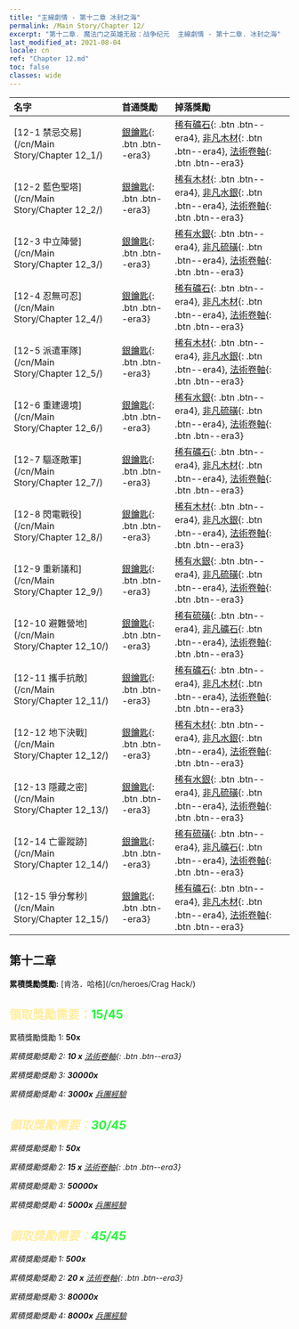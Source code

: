 ```yaml
---
title: "主線劇情 - 第十二章 冰封之海"
permalink: /Main Story/Chapter 12/
excerpt: "第十二章. 魔法门之英雄无敌：战争纪元  主線劇情 - 第十二章. 冰封之海"
last_modified_at: 2021-08-04
locale: cn
ref: "Chapter 12.md"
toc: false
classes: wide
---
```


  | 名字 |  首通獎勵 | 掉落獎勵 |
  |:------------|:------------|:------------| 
  | [12-1 禁忌交易](/cn/Main Story/Chapter 12_1/) | [銀鑰匙](/cn/Items/con_693/){: .btn .btn--era3} | [稀有礦石](/cn/Items/mat_40/){: .btn .btn--era4}, [非凡木材](/cn/Items/mat_34/){: .btn .btn--era4}, [法術卷軸](/cn/Items/con_694/){: .btn .btn--era3} |
  | [12-2 藍色聖塔](/cn/Main Story/Chapter 12_2/) | [銀鑰匙](/cn/Items/con_693/){: .btn .btn--era3} | [稀有木材](/cn/Items/mat_41/){: .btn .btn--era4}, [非凡水銀](/cn/Items/mat_35/){: .btn .btn--era4}, [法術卷軸](/cn/Items/con_694/){: .btn .btn--era3} |
  | [12-3 中立陣營](/cn/Main Story/Chapter 12_3/) | [銀鑰匙](/cn/Items/con_693/){: .btn .btn--era3} | [稀有水銀](/cn/Items/mat_42/){: .btn .btn--era4}, [非凡硫磺](/cn/Items/mat_36/){: .btn .btn--era4}, [法術卷軸](/cn/Items/con_694/){: .btn .btn--era3} |
  | [12-4 忍無可忍](/cn/Main Story/Chapter 12_4/) | [銀鑰匙](/cn/Items/con_693/){: .btn .btn--era3} | [稀有礦石](/cn/Items/mat_40/){: .btn .btn--era4}, [非凡木材](/cn/Items/mat_34/){: .btn .btn--era4}, [法術卷軸](/cn/Items/con_694/){: .btn .btn--era3} |
  | [12-5 派遣軍隊](/cn/Main Story/Chapter 12_5/) | [銀鑰匙](/cn/Items/con_693/){: .btn .btn--era3} | [稀有木材](/cn/Items/mat_41/){: .btn .btn--era4}, [非凡水銀](/cn/Items/mat_35/){: .btn .btn--era4}, [法術卷軸](/cn/Items/con_694/){: .btn .btn--era3} |
  | [12-6 重建邊境](/cn/Main Story/Chapter 12_6/) | [銀鑰匙](/cn/Items/con_693/){: .btn .btn--era3} | [稀有水銀](/cn/Items/mat_42/){: .btn .btn--era4}, [非凡硫磺](/cn/Items/mat_36/){: .btn .btn--era4}, [法術卷軸](/cn/Items/con_694/){: .btn .btn--era3} |
  | [12-7 驅逐敵軍](/cn/Main Story/Chapter 12_7/) | [銀鑰匙](/cn/Items/con_693/){: .btn .btn--era3} | [稀有礦石](/cn/Items/mat_40/){: .btn .btn--era4}, [非凡木材](/cn/Items/mat_34/){: .btn .btn--era4}, [法術卷軸](/cn/Items/con_694/){: .btn .btn--era3} |
  | [12-8 閃電戰役](/cn/Main Story/Chapter 12_8/) | [銀鑰匙](/cn/Items/con_693/){: .btn .btn--era3} | [稀有木材](/cn/Items/mat_41/){: .btn .btn--era4}, [非凡水銀](/cn/Items/mat_35/){: .btn .btn--era4}, [法術卷軸](/cn/Items/con_694/){: .btn .btn--era3} |
  | [12-9 重新議和](/cn/Main Story/Chapter 12_9/) | [銀鑰匙](/cn/Items/con_693/){: .btn .btn--era3} | [稀有水銀](/cn/Items/mat_42/){: .btn .btn--era4}, [非凡硫磺](/cn/Items/mat_36/){: .btn .btn--era4}, [法術卷軸](/cn/Items/con_694/){: .btn .btn--era3} |
  | [12-10 避難營地](/cn/Main Story/Chapter 12_10/) | [銀鑰匙](/cn/Items/con_693/){: .btn .btn--era3} | [稀有硫磺](/cn/Items/mat_43/){: .btn .btn--era4}, [非凡礦石](/cn/Items/mat_33/){: .btn .btn--era4}, [法術卷軸](/cn/Items/con_694/){: .btn .btn--era3} |
  | [12-11 攜手抗敵](/cn/Main Story/Chapter 12_11/) | [銀鑰匙](/cn/Items/con_693/){: .btn .btn--era3} | [稀有礦石](/cn/Items/mat_40/){: .btn .btn--era4}, [非凡木材](/cn/Items/mat_34/){: .btn .btn--era4}, [法術卷軸](/cn/Items/con_694/){: .btn .btn--era3} |
  | [12-12 地下決戰](/cn/Main Story/Chapter 12_12/) | [銀鑰匙](/cn/Items/con_693/){: .btn .btn--era3} | [稀有木材](/cn/Items/mat_41/){: .btn .btn--era4}, [非凡水銀](/cn/Items/mat_35/){: .btn .btn--era4}, [法術卷軸](/cn/Items/con_694/){: .btn .btn--era3} |
  | [12-13 隱藏之密](/cn/Main Story/Chapter 12_13/) | [銀鑰匙](/cn/Items/con_693/){: .btn .btn--era3} | [稀有水銀](/cn/Items/mat_42/){: .btn .btn--era4}, [非凡硫磺](/cn/Items/mat_36/){: .btn .btn--era4}, [法術卷軸](/cn/Items/con_694/){: .btn .btn--era3} |
  | [12-14 亡靈蹤跡](/cn/Main Story/Chapter 12_14/) | [銀鑰匙](/cn/Items/con_693/){: .btn .btn--era3} | [稀有硫磺](/cn/Items/mat_43/){: .btn .btn--era4}, [非凡礦石](/cn/Items/mat_33/){: .btn .btn--era4}, [法術卷軸](/cn/Items/con_694/){: .btn .btn--era3} |
  | [12-15 爭分奪秒](/cn/Main Story/Chapter 12_15/) | [銀鑰匙](/cn/Items/con_693/){: .btn .btn--era3} | [稀有礦石](/cn/Items/mat_40/){: .btn .btn--era4}, [非凡木材](/cn/Items/mat_34/){: .btn .btn--era4}, [法術卷軸](/cn/Items/con_694/){: .btn .btn--era3} |


##  第十二章

 **累積獎勵獎勵:** [肯洛．哈格](/cn/heroes/Crag Hack/)



## <span style="color: #ffeea0">   領取獎勵需要：</span><span style="color: #27f73a">15/45</span>

 累積獎勵獎勵 1:  **50x** <i class="fas fa-gem"/>

 累積獎勵獎勵 2: **10 x** [法術卷軸](/cn/Items/con_694/){: .btn .btn--era3}

 累積獎勵獎勵 3:  **30000x** <i class="fas fa-coins"/>

 累積獎勵獎勵 4:  **3000x** [兵團經驗](/cn/Items/con_902/)



## <span style="color: #ffeea0">   領取獎勵需要：</span><span style="color: #27f73a">30/45</span>

 累積獎勵獎勵 1:  **50x** <i class="fas fa-gem"/>

 累積獎勵獎勵 2: **15 x** [法術卷軸](/cn/Items/con_694/){: .btn .btn--era3}

 累積獎勵獎勵 3:  **50000x** <i class="fas fa-coins"/>

 累積獎勵獎勵 4:  **5000x** [兵團經驗](/cn/Items/con_902/)



## <span style="color: #ffeea0">   領取獎勵需要：</span><span style="color: #27f73a">45/45</span>

 累積獎勵獎勵 1:  **500x** <i class="fas fa-gem"/>

 累積獎勵獎勵 2: **20 x** [法術卷軸](/cn/Items/con_694/){: .btn .btn--era3}

 累積獎勵獎勵 3:  **80000x** <i class="fas fa-coins"/>

 累積獎勵獎勵 4:  **8000x** [兵團經驗](/cn/Items/con_902/)

